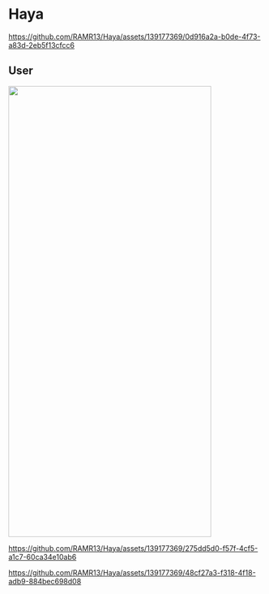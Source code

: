 # Haya

https://github.com/RAMR13/Haya/assets/139177369/0d916a2a-b0de-4f73-a83d-2eb5f13cfcc6

## User

<img src="https://github.com/RAMR13/Haya/assets/139177369/0fa4326e-45fc-4aae-9d91-96b1c60fc163" width="400" height="889">

https://github.com/RAMR13/Haya/assets/139177369/275dd5d0-f57f-4cf5-a1c7-60ca34e10ab6

https://github.com/RAMR13/Haya/assets/139177369/48cf27a3-f318-4f18-adb9-884bec698d08

